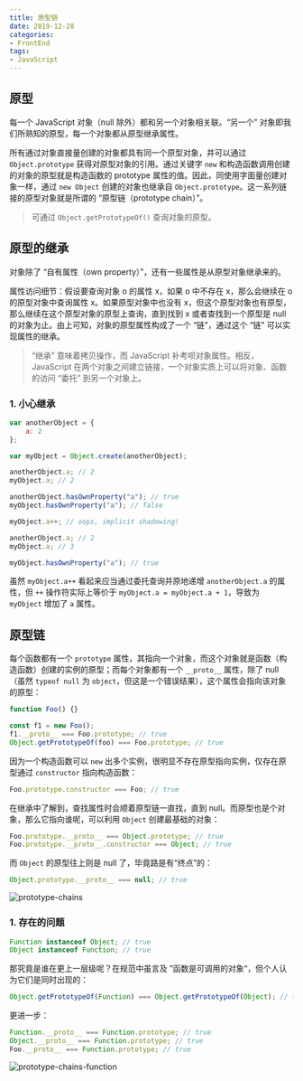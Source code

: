 ```yaml
---
title: 原型链
date: 2019-12-28
categories:
- FrontEnd
tags:
- JavaScript
---
```


## 原型

每一个 JavaScript 对象（null 除外）都和另一个对象相关联。“另一个” 对象即我们所熟知的原型，每一个对象都从原型继承属性。

所有通过对象直接量创建的对象都具有同一个原型对象，并可以通过 `Object.prototype` 获得对原型对象的引用。通过关键字 `new` 和构造函数调用创建的对象的原型就是构造函数的 prototype 属性的值。因此，同使用字面量创建对象一样，通过 `new Object` 创建的对象也继承自 `Object.prototype`。这一系列链接的原型对象就是所谓的 “原型链（prototype chain）”。

> 可通过 `Object.getPrototypeOf()` 查询对象的原型。

## 原型的继承

对象除了 “自有属性（own property）”，还有一些属性是从原型对象继承来的。

属性访问细节：假设要查询对象 o 的属性 x，如果 o 中不存在 x，那么会继续在 o 的原型对象中查询属性 x。如果原型对象中也没有 x，但这个原型对象也有原型，那么继续在这个原型对象的原型上查询，直到找到 x 或者查找到一个原型是 null 的对象为止。由上可知，对象的原型属性构成了一个 “链”，通过这个 “链” 可以实现属性的继承。

> “继承” 意味着拷贝操作，而 JavaScript 补考呗对象属性。相反，JavaScript 在两个对象之间建立链接，一个对象实质上可以将对象、函数的访问 “委托” 到另一个对象上。

### 1. 小心继承

```js
var anotherObject = {
	a: 2
};

var myObject = Object.create(anotherObject);

anotherObject.a; // 2
myObject.a; // 2

anotherObject.hasOwnProperty("a"); // true
myObject.hasOwnProperty("a"); // false

myObject.a++; // oops, implicit shadowing!

anotherObject.a; // 2
myObject.a; // 3

myObject.hasOwnProperty("a"); // true
```

虽然 `myObject.a++` 看起来应当通过委托查询并原地递增 `anotherObject.a` 的属性，但 `++` 操作符实际上等价于 `myObject.a = myObject.a + 1`，导致为 `myObject` 增加了 `a` 属性。



## 原型链

每个函数都有一个 `prototype` 属性，其指向一个对象，而这个对象就是函数（构造函数）创建的实例的原型；而每个对象都有一个 `__proto__` 属性，除了 null（虽然 `typeof null` 为 `object`，但这是一个错误结果），这个属性会指向该对象的原型：

```js
function Foo() {}

const f1 = new Foo();
f1.__proto__ === Foo.prototype; // true
Object.getPrototypeOf(foo) === Foo.prototype; // true
```

因为一个构造函数可以 `new` 出多个实例，很明显不存在原型指向实例，仅存在原型通过 `constructor` 指向构造函数：

```js
Foo.prototype.constructor === Foo; // true
```

在继承中了解到，查找属性时会顺着原型链一直找，直到 null。而原型也是个对象，那么它指向谁呢，可以利用 `Object` 创建最基础的对象：

```js
Foo.prototype.__proto__ === Object.prototype; // true
Foo.prototype.__proto__.constructor === Object; // true
```

而 `Object` 的原型往上则是 null 了，毕竟路是有“终点”的：

```js
Object.prototype.__proto__ === null; // true
```

<img :src="$withBase('/frontend/javascript/prototype-chains.jpg')" alt="prototype-chains">

### 1. 存在的问题

```js
Function instanceof Object; // true
Object instanceof Function; // true
```

那究竟是谁在更上一层级呢？在规范中虽言及 ”函数是可调用的对象“，但个人认为它们是同时出现的：

```js
Object.getPrototypeOf(Function) === Object.getPrototypeOf(Object); // true
```

更进一步：

```js
Function.__proto__ === Function.prototype; // true
Object.__proto__ === Function.prototype; // true
Foo.__proto__ === Function.prototype; // true
```

<img :src="$withBase('/frontend/javascript/prototype-chains-function.jpg')" alt="prototype-chains-function">
